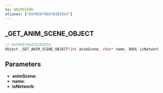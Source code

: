 ```yaml
---
ns: ANIMSCENE
aliases: ["0xFB5674687A1B2814"]
---
```

## _GET_ANIM_SCENE_OBJECT

```c
// 0xFB5674687A1B2814
Object _GET_ANIM_SCENE_OBJECT(int animScene, char* name, BOOL isNetwork);
```

## Parameters
* **animScene**:
* **name**:
* **isNetwork**:
